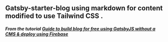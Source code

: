 
## Gatsby-starter-blog using markdown for content modified to use Tailwind CSS .

##### From the tutorial [Guide to build blog for free using GatsbyJS without a CMS & deploy using Firebase](https://learnings.dev/gatsby-starter-blog-tailwind/)